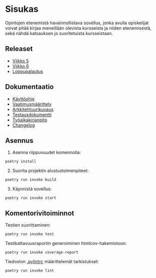 # Sisukas

Opintojen etenemistä havainnollistava sovellus, jonka avulla opiskelijat voivat pitää kirjaa meneillään olevista kursseista ja niiden etenemisestä, sekä nähdä katsauksen jo suoritetuista kursseistaan.

## Releaset
- [Viikko 5](https://github.com/tihvis/ot-harjoitustyo/releases/tag/viikko5)
- [Viikko 6](https://github.com/tihvis/ot-harjoitustyo/releases/tag/viikko6)
- [Loppupalautus](https://github.com/tihvis/ot-harjoitustyo/releases/tag/viikko7)

## Dokumentaatio

- [Käyttöohje](/study-app/dokumentaatio/kayttoohje.md)
- [Vaatimusmäärittely](/study-app/dokumentaatio/vaatimusmaarittely.md)
- [Arkkitehtuurikuvaus](/study-app/dokumentaatio/arkkitehtuuri.md)
- [Testausdokumentti](/study-app/dokumentaatio/testaus.md)
- [Työaikakirjanpito](/study-app/dokumentaatio/tuntikirjanpito.md)
- [Changelog](/study-app/dokumentaatio/changelog.md)

## Asennus

1. Asenna riippuvuudet komennolla:
```
poetry install
```

2. Suorita projektin alustustoimenpiteet:
```
poetry run invoke build
```

3. Käynnistä sovellus:
```
poetry run invoke start
```

## Komentorivitoiminnot

Testien suorittaminen:
```
poetry run invoke test
```

Testikattavuusraportin generoiminen htmlcov-hakemistoon:

```
poetry run invoke coverage-report
```

Tiedoston [.pylintrc](https://github.com/tihvis/ot-harjoitustyo/blob/master/study-app/.pylintrc) määrittelemät tarkistukset:

```
poetry run invoke lint
```